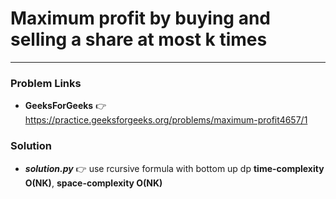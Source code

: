 # Maximum profit by buying and selling a share at most k times

---

### Problem Links
- **__GeeksForGeeks__** :point_right: https://practice.geeksforgeeks.org/problems/maximum-profit4657/1
### Solution
- **_solution.py_** :point_right: use rcursive formula with bottom up dp  **time-complexity O(NK)**, **space-complexity O(NK)**
